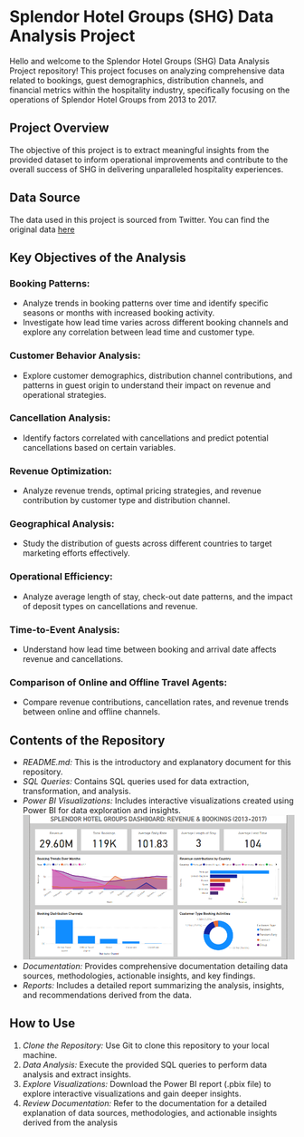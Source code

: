 # Splendor Hotel Groups (SHG) Data Analysis Project

Hello and welcome to the Splendor Hotel Groups (SHG) Data Analysis Project repository! This project focuses on analyzing comprehensive data related to bookings, guest demographics, distribution channels, and financial metrics within the hospitality industry, specifically focusing on the operations of Splendor Hotel Groups from 2013 to 2017.

## Project Overview

The objective of this project is to extract meaningful insights from the provided dataset to inform operational improvements and contribute to the overall success of SHG in delivering unparalleled hospitality experiences.

## Data Source

The data used in this project is sourced from Twitter. You can find the original data [here](https://twitter.com/iam_Uchenna/status/1728104132219924881?t=IrzjP2ShoNe6PDO1pWrIng&s=19)

## Key Objectives of the Analysis

 ### Booking Patterns:
- Analyze trends in booking patterns over time and identify specific seasons or months with increased booking activity.
- Investigate how lead time varies across different booking channels and explore any correlation between lead time and customer type.

### Customer Behavior Analysis:
- Explore customer demographics, distribution channel contributions, and patterns in guest origin to understand their impact on revenue and operational strategies.

### Cancellation Analysis:
- Identify factors correlated with cancellations and predict potential cancellations based on certain variables.

### Revenue Optimization:
- Analyze revenue trends, optimal pricing strategies, and revenue contribution by customer type and distribution channel.

### Geographical Analysis:
- Study the distribution of guests across different countries to target marketing efforts effectively.

### Operational Efficiency:
- Analyze average length of stay, check-out date patterns, and the impact of deposit types on cancellations and revenue.

### Time-to-Event Analysis:
- Understand how lead time between booking and arrival date affects revenue and cancellations.

### Comparison of Online and Offline Travel Agents:
- Compare revenue contributions, cancellation rates, and revenue trends between online and offline channels.

## Contents of the Repository
- *README.md:* This is the introductory and explanatory document for this repository.
- *SQL Queries:* Contains SQL queries used for data extraction, transformation, and analysis.
- *Power BI Visualizations:* Includes interactive visualizations created using Power BI for data exploration and insights.![Viz_Image](Image_Viz/SHG_Viz.png)
- *Documentation:* Provides comprehensive documentation detailing data sources, methodologies, actionable insights, and key findings.
- *Reports:* Includes a detailed report summarizing the analysis, insights, and recommendations derived from the data.

## How to Use
1. *Clone the Repository:* Use Git to clone this repository to your local machine.
2. *Data Analysis:* Execute the provided SQL queries to perform data analysis and extract insights.
3. *Explore Visualizations:* Download the Power BI report (.pbix file) to explore interactive visualizations and gain deeper insights.
4. *Review Documentation:* Refer to the documentation for a detailed explanation of data sources, methodologies, and actionable insights derived from the analysis
